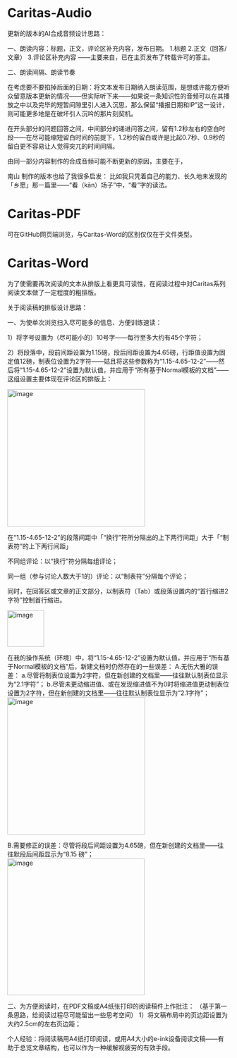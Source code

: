 # Caritas-Audio

更新的版本的AI合成音频设计思路：

一、朗读内容：标题，正文，评论区补充内容，发布日期。
1.标题
2.正文（回答/文章）
3.评论区补充内容
——主要来自，已在主页发布了转载许可的答主。

二、朗读间隔、朗读节奏

在考虑要不要掐掉后面的日期：将文本发布日期纳入朗读范围，是想或许能方便听众留意版本更新的情况——但实际听下来——如果说一条知识性的音频可以在其播放之中以及完毕的短暂间隙里引人进入沉思，那么保留“播报日期和IP”这一设计，则可能更多地是在破坏引人沉吟的那片刻契机。

在开头部分的问题回答之间，中间部分的递进问答之间，留有1.2秒左右的空白时段——在尽可能缩短留白时间的前提下，1.2秒的留白或许是比起0.7秒、0.9秒的留白更不容易让人觉得突兀的时间间隔。

由同一部分内容制作的合成音频可能不断更新的原因，主要在于，

南山 制作的版本也给了我很多启发：
比如我只凭着自己的能力、长久地未发现的「乡愿」那一篇里——“看（kān）场子”中，“看”字的读法。



# Caritas-PDF

可在GitHub网页端浏览，与Caritas-Word的区别仅仅在于文件类型。

# Caritas-Word

为了使需要再次阅读的文本从排版上看更具可读性，在阅读过程中对Caritas系列阅读文本做了一定程度的粗排版。

关于阅读稿的排版设计思路：

一、为使单次浏览扫入尽可能多的信息、方便训练速读：

1）将字号设置为（尽可能小的）10号字——每行至多大约有45个字符；

2）将段落中，段前间距设置为1.15磅，段后间距设置为4.65磅，行距值设置为固定值12磅，制表位设置为2字符——姑且将这些参数称为“1.15-4.65-12-2”——然后将“1.15-4.65-12-2”设置为默认值，并应用于“所有基于Normal模板的文档”——这组设置主要体现在评论区的排版上：

<img width="312" alt="image" src="https://user-images.githubusercontent.com/52726689/187008921-ac449f0e-0958-48ef-856b-e5e574fbeb12.png">

在“1.15-4.65-12-2”的段落间距中「“换行”符所分隔出的上下两行间距」大于「“制表符”的上下两行间距」

不同组评论：以“换行”符分隔每组评论；

同一组（参与讨论人数大于1的）评论：以“制表符”分隔每个评论；

同时，在回答区或文章的正文部分，以制表符（Tab）或段落设置内的“首行缩进2字符”控制首行缩进。

<img width="83" alt="image" src="https://user-images.githubusercontent.com/52726689/187009458-918aa6b5-8aae-4cc5-8902-72564b04f9a6.png">

在我的操作系统（环境）中，将“1.15-4.65-12-2”设置为默认值，并应用于“所有基于Normal模板的文档”后，新建文档时仍然存在的一些误差：
A.无伤大雅的误差：
a.尽管将制表位设置为2字符，但在新创建的文档里——往往默认制表位显示为“2.1字符”；
b.尽管未更动缩进值、或在发现缩进值不为0时将缩进值更动制表位设置为2字符，但在新创建的文档里——往往默认制表位显示为“2.1字符”；
<img width="312" alt="image" src="https://user-images.githubusercontent.com/52726689/187009976-4ed4d9af-e3a2-44fb-ab22-12239e8b5e6b.png">


B.需要修正的误差：尽管将段后间距设置为4.65磅，但在新创建的文档里——往往默段后间距显示为“8.15 磅”；
<img width="311" alt="image" src="https://user-images.githubusercontent.com/52726689/187009953-0e9680f4-55ff-42ec-981e-ba70c73baef1.png">



二、为方便阅读时，在PDF文稿或A4纸张打印的阅读稿件上作批注：
（基于第一条思路，给阅读过程尽可能留出一些思考空间）
1）将文稿布局中的页边距设置为大约2.5cm的左右页边距；



个人经验：将阅读稿用A4纸打印阅读，或用A4大小的e-ink设备阅读文稿——有助于总览文章结构，也可以作为一种缓解视疲劳的有效手段。
